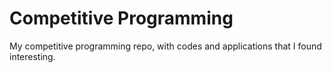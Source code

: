 # Competitive Programming
My competitive programming repo, with codes and applications that I found interesting.
